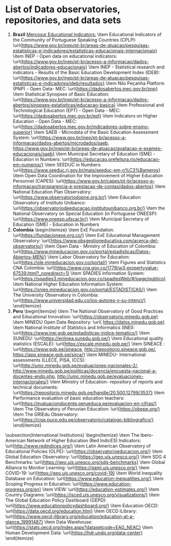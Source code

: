 # List of Data observatories, repositories, and data sets
1. **Brazil**
    [Mercosur Educational Indicators:](https://www.gov.br/inep/pt-br/areas-de-atuacao/pesquisas-estatisticas-e-indicadores/estatisticas-educacionais-internacionais/indicadores-educacionais-do-mercosul)
    \item Educational Indicators of the Community of Portuguese Speaking Countries (CPLP): \url{https://www.gov.br/inep/pt-br/areas-de-atuacao/pesquisas-estatisticas-e-indicadores/estatisticas-educacionais-internacionais}
    \item INEP - Open data on educational indicators: \url{https://www.gov.br/inep/pt-br/acesso-a-informacao/dados-abertos/indicadores-educacionais}
    \item INEP - Statistical research and indicators - Results of the Basic Education Development Index (IDEB): \url{https://www.gov.br/inep/pt-br/areas-de-atuacao/pesquisas-estatisticas-e-indicadores/ideb/resultados}
    \item Nilo Peçanha Platform (PNP) - Open Data- MEC: \url{https://dadosabertos.mec.gov.br/pnp}
    \item Statistical Synopses of Basic Education: \url{https://www.gov.br/inep/pt-br/acesso-a-informacao/dados-abertos/sinopses-estatisticas/educacao-basica}
    \item Professional and Technological Education (EPT) - Open Data - MEC: \url{https://dadosabertos.mec.gov.br/ept}
    \item Indicators on Higher Education - Open Data - MEC: \url{https://dadosabertos.mec.gov.br/indicadores-sobre-ensino-superior}
    \item SAEB - Microdata of the Basic Education Assessment System: \url{https://www.gov.br/inep/pt-br/acesso-a-informacao/dados-abertos/microdados/saeb, https://www.gov.br/inep/pt-br/areas-de-atuacao/avaliacao-e-exames-educacionais/saeb}
    \item Municipal Secretary of Education (SME) - Education in Numbers: \url{https://educacao.prefeitura.rio/educacao-em-numeros/}
    \item SEEDUC in Numbers: \url{https://www.seeduc.rj.gov.br/mais/seeduc-em-n%C3%Bameros}
    \item Open Data Coordination for the Improvement of Higher Education Personnel (CAPES): \url{https://www.gov.br/capes/pt-br/acesso-a-informacao/transparencia-e-prestacao-de-contas/dados-abertos}
    \item National Education Plan Observatory: \url{https://www.observatoriodopne.org.br/}
    \item Education Observatory of Instituto Unibanco: \url{https://observatoriodeeducacao.institutounibanco.org.br/}
    \item the National Observatory on Special Education (in Portuguese ONEESP): \url{https://www.oneesp.ufscar.br/}
    \item Municipal Secretary of Education (SME) - Education in Numbers 
2. **Colombia**
\begin{itemize}
    \item ExE Foundation: \url{https://fundacionexe.org.co/}
    \item ExE Educational Management Observatory: \url{https://www.obsgestioneducativa.com/acerca-del-observatorio/}
    \item Open Data - Ministry of Education of Colombia: \url{https://www.mineducacion.gov.co/portal/estadisticas/Datos-Abiertos-MEN/}
    \item Labor Observatory for Education: \url{https://ole.mineducacion.gov.co/portal/}
    \item Figures and Statistics CNA Colombia: \url{https://www.cna.gov.co/1779/w3-propertyvalue-67539.html?_noredirect=1}
    \item SPADIES Information System: \url{https://spadies3.mineducacion.gov.co/spadiesWeb/#/page/publico}
    \item National Higher Education Information System: \url{https://snies.mineducacion.gov.co/portal/ESTADISTICAS/}
    \item The University Observatory in Colombia: \url{https://www.universidad.edu.co/los-autores-y-su-intenci/}
\end{itemize}
3. **Peru**
\begin{itemize}
    \item The National Observatory of Good Practices and Educational Innovation: \url{https://observatorio.minedu.gob.pe}
    \item MINEDU Open Data Repository: \url{ https://datos.minedu.gob.pe}
    \item National Institute of Statistics and Informatics (INEI): \url{https://www.inei.gob.pe/estadisticas-indice-tematico/}
    \item SUNEDU: \url{https://enlinea.sunedu.gob.pe/}
    \item Educational quality statistics (ESCALE): \url{https://escale.minedu.gob.pe/}
    \item SINEACE : \url{https://www.gob.pe/sineace, http://repositorio.sineace.gob.pe/,  https://app.sineace.gob.pe/sirca/}
    \item MINEDU- International assessments (LLECE, PISA, ICCS): \url{http://umc.minedu.gob.pe/evaluaciones-nacionales-2/,  http://www.minedu.gob.pe/politicas/docencia/encuesta-nacional-a-docentes-endo.php,  http://umc.minedu.gob.pe/evaluaciones-internacionales/}
    \item Ministry of Education- repository of reports and technical documents: \url{https://repositorio.minedu.gob.pe/handle/20.500.12799/3537}
    \item Performance evaluation of basic education teachers: \url{https://evaluaciondocente.perueduca.pe/evaluacion-en-cifras/}
    \item The Observatory of Peruvian Education: \url{https://obepe.org/}
    \item The GRIEdu Observatory: \url{https://cise.pucp.edu.pe/observatorio/catalogo-bibliografico/}
\end{itemize}

\subsection{International Institutions}
\begin{itemize}
    \item The Ibero-American Network of Higher Education (Red IndicES) Indicators: \url{http://www.redindices.org/}
    \item Latin American Observatory of Educational Policies (OLPE): \url{https://observatorioeducacion.org/}
    \item Global Education Observatory: \url{https://geo.uis.unesco.org/}
    \item SDG 4 Benchmarks: \url{https://geo.uis.unesco.org/sdg-benchmarks}
    \item Global Alliance to Monitor Learning: \url{https://gaml.uis.unesco.org/}
    \item COVID-19: \url{https://geo.uis.unesco.org/covid-19}
    \item World Inequality Database on Education: \url{https://www.education-inequalities.org/}
    \item Scoping Progress in Education: \url{https://www.education-progress.org/en}
    \item VIEW: \url{https://education-estimates.org/}
    \item Country Diagrams: \url{https://isced.uis.unesco.org/visualizations/}
    \item The Global Education Policy Dashboard (GEPD): \url{https://www.educationpolicydashboard.org/}
    \item Education OECD: \url{https://data.oecd.org/education.htm}
    \item OECD iLibrary: \url{https://www.oecd-ilibrary.org/education/education-at-a-glance_19991487}
    \item Data Warehouse: \url{https://stats.oecd.org/Index.aspx?datasetcode=EAG_NEAC}
    \item Human Development Data: \url{https://hdr.undp.org/data-center}
\end{itemize}
